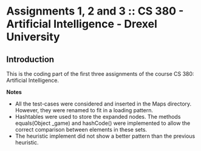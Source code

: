 # Assignments 1, 2 and 3 :: CS 380 - Artificial Intelligence - Drexel University

## Introduction
This is the coding part of the first three assignments of the course CS 380: Artificial Intelligence.

**Notes**

 * All the test-cases were considered and inserted in the Maps directory. However, they were renamed to fit in a loading pattern.
 * Hashtables were used to store the expanded nodes. The methods equals(Object _game) and hashCode() were implemented
to allow the correct comparison between elements in these sets.
 * The heuristic implement did not show a better pattern than the previous heuristic.
 